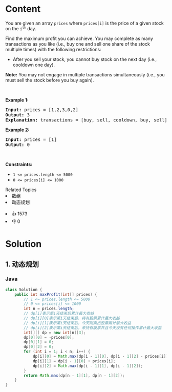 # Content
<p>You are given an array <code>prices</code> where <code>prices[i]</code> is the price of a given stock on the <code>i<sup>th</sup></code> day.</p>

<p>Find the maximum profit you can achieve. You may complete as many transactions as you like (i.e., buy one and sell one share of the stock multiple times) with the following restrictions:</p>

<ul>
 <li>After you sell your stock, you cannot buy stock on the next day (i.e., cooldown one day).</li>
</ul>

<p><strong>Note:</strong> You may not engage in multiple transactions simultaneously (i.e., you must sell the stock before you buy again).</p>

<p>&nbsp;</p>
<p><strong class="example">Example 1:</strong></p>

<pre>
<strong>Input:</strong> prices = [1,2,3,0,2]
<strong>Output:</strong> 3
<strong>Explanation:</strong> transactions = [buy, sell, cooldown, buy, sell]
</pre>

<p><strong class="example">Example 2:</strong></p>

<pre>
<strong>Input:</strong> prices = [1]
<strong>Output:</strong> 0
</pre>

<p>&nbsp;</p>
<p><strong>Constraints:</strong></p>

<ul>
 <li><code>1 &lt;= prices.length &lt;= 5000</code></li>
 <li><code>0 &lt;= prices[i] &lt;= 1000</code></li>
</ul>

<div><div>Related Topics</div><div><li>数组</li><li>动态规划</li></div></div><br><div><li>👍 1573</li><li>👎 0</li></div>

# Solution
## 1. 动态规划
### Java
```java
class Solution {
    public int maxProfit(int[] prices) {
        // 1 <= prices.length <= 5000
        // 0 <= prices[i] <= 1000
        int n = prices.length;
        // dp[i]表示第i天结束后累计最大收益
        // dp[i][0]表示第i天结束后，持有股票累计最大收益
        // dp[i][1]表示第i天结束后，今天刚卖出股票累计最大收益
        // dp[i][2]表示第i天结束后，未持有股票并且今天没有任何操作累计最大收益
        int[][] dp = new int[n][3];
        dp[0][0] = -prices[0];
        dp[0][1] = 0;
        dp[0][2] = 0;
        for (int i = 1; i < n; i++) {
            dp[i][0] = Math.max(dp[i - 1][0], dp[i - 1][2] - prices[i]);
            dp[i][1] = dp[i - 1][0] + prices[i];
            dp[i][2] = Math.max(dp[i - 1][1], dp[i - 1][2]);
        }
        return Math.max(dp[n - 1][1], dp[n - 1][2]);
    }
}
```
